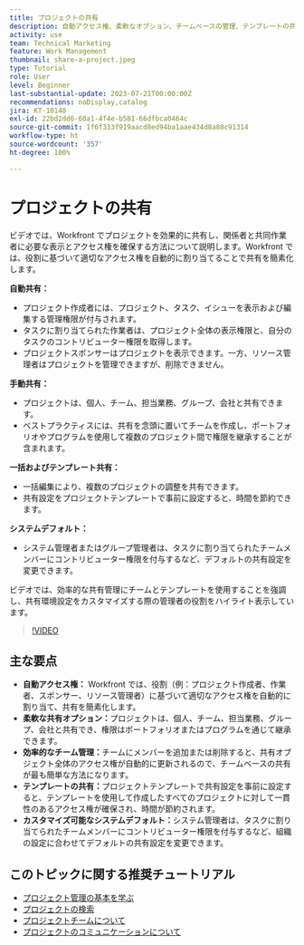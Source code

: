 ```yaml
---
title: プロジェクトの共有
description: 自動アクセス権、柔軟なオプション、チームベースの管理、テンプレートの共有、カスタマイズ可能なシステムデフォルトにより、Workfront でのプロジェクト共有が簡素化され、共同作業が効率化されます。
activity: use
team: Technical Marketing
feature: Work Management
thumbnail: share-a-project.jpeg
type: Tutorial
role: User
level: Beginner
last-substantial-update: 2023-07-21T00:00:00Z
recommendations: noDisplay,catalog
jira: KT-10148
exl-id: 22bd2dd6-68a1-4f4e-b581-66dfbca0464c
source-git-commit: 1f6f333f919aacd8ed94ba1aae434d8a80c91314
workflow-type: ht
source-wordcount: '357'
ht-degree: 100%

---
```


# プロジェクトの共有

ビデオでは、Workfront でプロジェクトを効果的に共有し、関係者と共同作業者に必要な表示とアクセス権を確保する方法について説明します。Workfront では、役割に基づいて適切なアクセス権を自動的に割り当てることで共有を簡素化します。

**自動共有：**
* プロジェクト作成者には、プロジェクト、タスク、イシューを表示および編集する管理権限が付与されます。
* タスクに割り当てられた作業者は、プロジェクト全体の表示権限と、自分のタスクのコントリビューター権限を取得します。
* プロジェクトスポンサーはプロジェクトを表示できます。一方、リソース管理者はプロジェクトを管理できますが、削除できません。

**手動共有：**
* プロジェクトは、個人、チーム、担当業務、グループ、会社と共有できます。
* ベストプラクティスには、共有を念頭に置いてチームを作成し、ポートフォリオやプログラムを使用して複数のプロジェクト間で権限を継承することが含まれます。

**一括およびテンプレート共有：**
* 一括編集により、複数のプロジェクトの調整を共有できます。
* 共有設定をプロジェクトテンプレートで事前に設定すると、時間を節約できます。

**システムデフォルト：**
* システム管理者またはグループ管理者は、タスクに割り当てられたチームメンバーにコントリビューター権限を付与するなど、デフォルトの共有設定を変更できます。

ビデオでは、効率的な共有管理にチームとテンプレートを使用することを強調し、共有環境設定をカスタマイズする際の管理者の役割をハイライト表示しています。

>[!VIDEO](https://video.tv.adobe.com/v/3418904/?quality=12&learn=on&enablevpops)

## 主な要点

* **自動アクセス権：** Workfront では、役割（例：プロジェクト作成者、作業者、スポンサー、リソース管理者）に基づいて適切なアクセス権を自動的に割り当て、共有を簡素化します。
* **柔軟な共有オプション：**&#x200B;プロジェクトは、個人、チーム、担当業務、グループ、会社と共有でき、権限はポートフォリオまたはプログラムを通じて継承できます。
* **効率的なチーム管理：**&#x200B;チームにメンバーを追加または削除すると、共有オブジェクト全体のアクセス権が自動的に更新されるので、チームベースの共有が最も簡単な方法になります。
* **テンプレートの共有：**&#x200B;プロジェクトテンプレートで共有設定を事前に設定すると、テンプレートを使用して作成したすべてのプロジェクトに対して一貫性のあるアクセス権が確保され、時間が節約されます。
* **カスタマイズ可能なシステムデフォルト：**&#x200B;システム管理者は、タスクに割り当てられたチームメンバーにコントリビューター権限を付与するなど、組織の設定に合わせてデフォルトの共有設定を変更できます。


## このトピックに関する推奨チュートリアル

* [プロジェクト管理の基本を学ぶ](/help/manage-work/projects/getting-started-manage-a-project.md)
* [プロジェクトの検索](/help/manage-work/projects/find-projects.md)
* [プロジェクトチームについて](/help/manage-work/projects/understand-the-project-team.md)
* [プロジェクトのコミュニケーションについて](/help/manage-work/projects/understand-project-communication.md)

